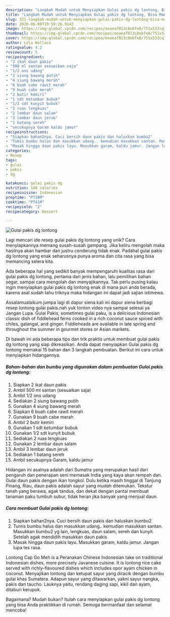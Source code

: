 ```yaml
---
description: "Langkah Mudah untuk Menyiapkan Gulai pakis dg lontong, Bisa Manjain Lidah"
title: "Langkah Mudah untuk Menyiapkan Gulai pakis dg lontong, Bisa Manjain Lidah"
slug: 321-langkah-mudah-untuk-menyiapkan-gulai-pakis-dg-lontong-bisa-manjain-lidah
date: 2020-06-08T19:59:26.914Z
image: https://img-global.cpcdn.com/recipes/eeaeaf013c8ebfe8/751x532cq70/gulai-pakis-dg-lontong-foto-resep-utama.jpg
thumbnail: https://img-global.cpcdn.com/recipes/eeaeaf013c8ebfe8/751x532cq70/gulai-pakis-dg-lontong-foto-resep-utama.jpg
cover: https://img-global.cpcdn.com/recipes/eeaeaf013c8ebfe8/751x532cq70/gulai-pakis-dg-lontong-foto-resep-utama.jpg
author: Lola Wallace
ratingvalue: 4.2
reviewcount: 5
recipeingredient:
- "2 ikat daun pakis"
- "500 ml santan sesuaikan saja"
- "1/2 ons udang"
- "2 siung bawang putih"
- "4 siung bawang merah"
- "6 buah cabe rawit merah"
- "9 buah cabe merah"
- "2 butir kemiri"
- "1 sdt ketumbar bubuk"
- "1/2 sdt kunyit bubuk"
- "2 ruas lengkuas"
- "2 lembar daun salam"
- "3 lembar daun jeruk"
- "1 batang sereh"
- "secukupnya Garam kaldu jamur"
recipeinstructions:
- "Siapkan bahan2nya. Cuci bersih daun pakis dan haluskan bumbu2"
- "Tumis bumbu halus dan masukkan udang.. kemudian masukkan santan. Masukkan bumbu2 yg lain, lengkuas, daun salam, sereh dan kunyit. Setelah agak mendidih masukkan daun pakis"
- "Masak hingga daun pakis layu. Masukkan garam, kaldu jamur. Jangan lupa tes rasa."
categories:
- Resep
tags:
- gulai
- pakis
- dg

katakunci: gulai pakis dg 
nutrition: 149 calories
recipecuisine: Indonesian
preptime: "PT38M"
cooktime: "PT41M"
recipeyield: "2"
recipecategory: Dessert

---
```



![Gulai pakis dg lontong](https://img-global.cpcdn.com/recipes/eeaeaf013c8ebfe8/751x532cq70/gulai-pakis-dg-lontong-foto-resep-utama.jpg)

Lagi mencari ide resep gulai pakis dg lontong yang unik? Cara menyiapkannya memang susah-susah gampang. Jika keliru mengolah maka hasilnya akan hambar dan justru cenderung tidak enak. Padahal gulai pakis dg lontong yang enak seharusnya punya aroma dan cita rasa yang bisa memancing selera kita.

Ada beberapa hal yang sedikit banyak mempengaruhi kualitas rasa dari gulai pakis dg lontong, pertama dari jenis bahan, lalu pemilihan bahan segar, sampai cara mengolah dan menyajikannya. Tak perlu pusing kalau ingin menyiapkan gulai pakis dg lontong enak di mana pun anda berada, karena asal sudah tahu triknya maka hidangan ini dapat jadi sajian istimewa.

Assalamualaikum.jumpa lagi di dapur siena.kali ini dapur siena berbagi resep lontong gulai pakis.nah yuk tonton video nya sampai selesai ya Jangan Lupa. Gulai Pakis, sometimes gulai paku, is a delicious Indonesian classic dish of fiddlehead ferns cooked in a rich coconut sauce spiced with chiles, galangal, and ginger. Fiddleheads are available in late spring and throughout the summer in gourmet stores or Asian markets.


Di bawah ini ada beberapa tips dan trik praktis untuk membuat gulai pakis dg lontong yang siap dikreasikan. Anda dapat menyiapkan Gulai pakis dg lontong memakai 15 bahan dan 3 langkah pembuatan. Berikut ini cara untuk menyiapkan hidangannya.

<!--inarticleads1-->

##### Bahan-bahan dan bumbu yang digunakan dalam pembuatan Gulai pakis dg lontong:

1. Siapkan 2 ikat daun pakis
1. Ambil 500 ml santan (sesuaikan saja)
1. Ambil 1/2 ons udang
1. Sediakan 2 siung bawang putih
1. Gunakan 4 siung bawang merah
1. Siapkan 6 buah cabe rawit merah
1. Gunakan 9 buah cabe merah
1. Ambil 2 butir kemiri
1. Gunakan 1 sdt ketumbar bubuk
1. Gunakan 1/2 sdt kunyit bubuk
1. Sediakan 2 ruas lengkuas
1. Gunakan 2 lembar daun salam
1. Ambil 3 lembar daun jeruk
1. Sediakan 1 batang sereh
1. Ambil secukupnya Garam, kaldu jamur


Hidangan ini asalnya adalah dari Sumatra yang merupakan hasil dari pengaruh dan penerapan seni memasak India yang kaya akan rempah dan. Gulai daun pakis dengan ikan tongkol. Dulu ketika masih tinggal di Tanjung Pinang, Riau, daun pakis adalah sayur yang mudah ditemukan. Tekstur tanah yang berawa, agak tandus, dan dekat dengan pantai membuat tanaman paku tumbuh subur, tidak heran jika banyak yang menjual daun. 

<!--inarticleads2-->

##### Cara membuat Gulai pakis dg lontong:

1. Siapkan bahan2nya. Cuci bersih daun pakis dan haluskan bumbu2
1. Tumis bumbu halus dan masukkan udang.. kemudian masukkan santan. Masukkan bumbu2 yg lain, lengkuas, daun salam, sereh dan kunyit. Setelah agak mendidih masukkan daun pakis
1. Masak hingga daun pakis layu. Masukkan garam, kaldu jamur. Jangan lupa tes rasa.


Lontong Cap Go Meh is a Peranakan Chinese Indonesian take on traditional Indonesian dishes, more precisely Javanese cuisine. It is lontong rice cake served with richly-flavoured dishes which includes opor ayam chicken in coconut. Menyajikan lontong dan ketupat sayur yang diracik dengan bumbu gulai khas Sumatera. Adapun sayur yang ditawarkan, yakni sayur nangka, pakis dan taucho. Lauknya yaitu, rendang daging sapi, kikil dan ayam, ditaburi kerupuk. 

Bagaimana? Mudah bukan? Itulah cara menyiapkan gulai pakis dg lontong yang bisa Anda praktikkan di rumah. Semoga bermanfaat dan selamat mencoba!
